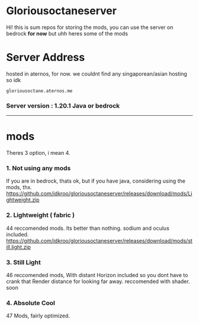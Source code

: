 # Gloriousoctaneserver

Hi!
this is sum repos for storing the mods, you can use the server on bedrock **for now** but uhh heres some of the mods

# Server Address
hosted in aternos, for now. we couldnt find any singaporean/asian hosting so idk
```http
gloriousoctane.aternos.me
```
### Server version : 1.20.1 Java or bedrock
---
# mods
Theres 3 option, i mean 4.
### 1. Not using any mods
If you are in bedrock, thats ok, but if you have java, considering using the mods, thx.
https://github.com/idkroo/gloriousoctaneserver/releases/download/mods/Lightweight.zip

### 2. Lightweight ( fabric )
44 reccomended mods. Its better than nothing. sodium and oculus included.
https://github.com/idkroo/gloriousoctaneserver/releases/download/mods/still.light.zip

### 3. Still Light
46 reccomended mods, With distant Horizon included so you dont have to crank that Render distance for looking far away. reccomended with shader. soon

### 4. Absolute Cool
47 Mods, fairly optimized.

